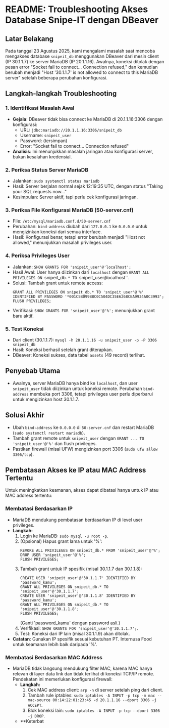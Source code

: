 # README: Troubleshooting Akses Database Snipe-IT dengan DBeaver

## Latar Belakang
Pada tanggal 23 Agustus 2025, kami mengalami masalah saat mencoba mengakses database `snipeit_db` menggunakan DBeaver dari mesin client (IP 30.1.1.7) ke server MariaDB (IP 20.1.1.16). Awalnya, koneksi ditolak dengan pesan error "Socket fail to connect... Connection refused," dan kemudian berubah menjadi "Host '30.1.1.7' is not allowed to connect to this MariaDB server" setelah beberapa perubahan konfigurasi.

## Langkah-langkah Troubleshooting

### 1. **Identifikasi Masalah Awal**
- **Gejala**: DBeaver tidak bisa connect ke MariaDB di 20.1.1.16:3306 dengan konfigurasi:
  - URL: `jdbc:mariadb://20.1.1.16:3306/snipeit_db`
  - Username: `snipeit_user`
  - Password: (tersimpan)
  - Error: "Socket fail to connect... Connection refused"
- **Analisis**: Ini menunjukkan masalah jaringan atau konfigurasi server, bukan kesalahan kredensial.

### 2. **Periksa Status Server MariaDB**
- Jalankan: `sudo systemctl status mariadb`
- Hasil: Server berjalan normal sejak 12:19:35 UTC, dengan status "Taking your SQL requests now..."
- Kesimpulan: Server aktif, tapi perlu cek konfigurasi jaringan.

### 3. **Periksa File Konfigurasi MariaDB (50-server.cnf)**
- File: `/etc/mysql/mariadb.conf.d/50-server.cnf`
- Perubahan: `bind-address` diubah dari `127.0.0.1` ke `0.0.0.0` untuk mengizinkan koneksi dari semua interface.
- Hasil: Konfigurasi benar, tetapi error berubah menjadi "Host not allowed," menunjukkan masalah privileges user.

### 4. **Periksa Privileges User**
- Jalankan: `SHOW GRANTS FOR 'snipeit_user'@'localhost';`
- Hasil Awal: User hanya diizinkan dari `localhost` dengan `GRANT ALL PRIVILEGES ON `snipeit_db`.* TO `snipeit_user`@`localhost``.
- Solusi: Tambah grant untuk remote access:
  ```
  GRANT ALL PRIVILEGES ON snipeit_db.* TO 'snipeit_user'@'%' IDENTIFIED BY PASSWORD '*001C5B099BBC0C504DC35E6268CEA9934A0C3993';
  FLUSH PRIVILEGES;
  ```
- Verifikasi: `SHOW GRANTS FOR 'snipeit_user'@'%';` menunjukkan grant baru aktif.

### 5. **Test Koneksi**
- Dari client (30.1.1.7): `mysql -h 20.1.1.16 -u snipeit_user -p -P 3306 snipeit_db`
- Hasil: Koneksi berhasil setelah grant diterapkan.
- DBeaver: Koneksi sukses, data tabel `assets` (49 record) terlihat.

## Penyebab Utama
- Awalnya, server MariaDB hanya bind ke `localhost`, dan user `snipeit_user` tidak diizinkan untuk koneksi remote. Perubahan `bind-address` membuka port 3306, tetapi privileges user perlu diperbarui untuk mengizinkan host 30.1.1.7.

## Solusi Akhir
- Ubah `bind-address` ke `0.0.0.0` di `50-server.cnf` dan restart MariaDB (`sudo systemctl restart mariadb`).
- Tambah grant remote untuk `snipeit_user` dengan `GRANT ... TO 'snipeit_user'@'%'` dan flush privileges.
- Pastikan firewall (misal UFW) mengizinkan port 3306 (`sudo ufw allow 3306/tcp`).

## Pembatasan Akses ke IP atau MAC Address Tertentu
Untuk meningkatkan keamanan, akses dapat dibatasi hanya untuk IP atau MAC address tertentu:

### Membatasi Berdasarkan IP
- MariaDB mendukung pembatasan berdasarkan IP di level user privileges.
- **Langkah:**
  1. Login ke MariaDB: `sudo mysql -u root -p`.
  2. (Opsional) Hapus grant lama untuk '%':
     ```
     REVOKE ALL PRIVILEGES ON snipeit_db.* FROM 'snipeit_user'@'%';
     DROP USER 'snipeit_user'@'%';
     FLUSH PRIVILEGES;
     ```
  3. Tambah grant untuk IP spesifik (misal 30.1.1.7 dan 30.1.1.8):
     ```
     CREATE USER 'snipeit_user'@'30.1.1.7' IDENTIFIED BY 'password_kamu';
     GRANT ALL PRIVILEGES ON snipeit_db.* TO 'snipeit_user'@'30.1.1.7';
     CREATE USER 'snipeit_user'@'30.1.1.8' IDENTIFIED BY 'password_kamu';
     GRANT ALL PRIVILEGES ON snipeit_db.* TO 'snipeit_user'@'30.1.1.8';
     FLUSH PRIVILEGES;
     ```
     (Ganti 'password_kamu' dengan password asli.)
  4. Verifikasi: `SHOW GRANTS FOR 'snipeit_user'@'30.1.1.7';`.
  5. Test: Koneksi dari IP lain (misal 30.1.1.9) akan ditolak.
- **Catatan**: Gunakan IP spesifik sesuai kebutuhan PT. Internusa Food untuk keamanan lebih baik daripada '%'.

### Membatasi Berdasarkan MAC Address
- MariaDB tidak langsung mendukung filter MAC, karena MAC hanya relevan di layer data link dan tidak terlihat di koneksi TCP/IP remote. Pendekatan ini memerlukan konfigurasi firewall:
  - **Langkah:**
    1. Cek MAC address client: `arp -n` di server setelah ping dari client.
    2. Tambah rule iptables: `sudo iptables -A INPUT -p tcp -m mac --mac-source 00:14:22:01:23:45 -d 20.1.1.16 --dport 3306 -j ACCEPT`.
    3. Blok koneksi lain: `sudo iptables -A INPUT -p tcp --dport 3306 -j DROP`.
  - **Keterbat
